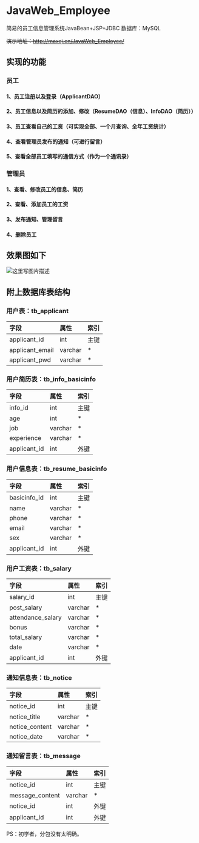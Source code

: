 # JavaWeb_Employee
简易的员工信息管理系统JavaBean+JSP+JDBC
数据库：MySQL

~~演示地址：http://maxcj.cn/JavaWeb_Employee/~~

## 实现的功能

### 员工
#### 1、员工注册以及登录（ApplicantDAO）
#### 2、员工信息以及简历的添加、修改（ResumeDAO（信息）、InfoDAO（简历））
#### 3、员工查看自己的工资（可实现全部、一个月查询、全年工资统计）
#### 4、查看管理员发布的通知（可进行留言）
#### 5、查看全部员工填写的通信方式（作为一个通讯录）

### 管理员
#### 1、查看、修改员工的信息、简历
#### 2、查看、添加员工的工资
#### 3、发布通知、管理留言
#### 4、删除员工


## 效果图如下
![这里写图片描述](http://img.blog.csdn.net/20171215185126733)


## 附上数据库表结构

### 用户表：tb_applicant
|字段|属性|索引|
|:-|:-|:-|
|applicant_id|int|主键
|applicant_email|varchar|*
|applicant_pwd|varchar|*

### 用户简历表：tb_info_basicinfo
|字段|属性|索引|
|:-|:-|:-|
|info_id|int|主键
|age|int|*
|job|varchar|*
|experience|varchar|*
|applicant_id|int|外键

### 用户信息表：tb_resume_basicinfo
|字段|属性|索引|
|:-|:-|:-|
|basicinfo_id|int|主键
|name|varchar|*
|phone|varchar|*
|email|varchar|*
|sex|varchar|*
|applicant_id|int|外键

### 用户工资表：tb_salary
|字段|属性|索引|
|:-|:-|:-|
|salary_id|int|主键
|post_salary|varchar|*
|attendance_salary|varchar|*
|bonus|varchar|*
|total_salary|varchar|*
|date|varchar|*
|applicant_id|int|外键

### 通知信息表：tb_notice
|字段|属性|索引|
|:-|:-|:-|
|notice_id|int|主键
|notice_title|varchar|*
|notice_content|varchar|*
|notice_date|varchar|*

### 通知留言表：tb_message
|字段|属性|索引|
|:-|:-|:-|
|notice_id|int|主键
|message_content|varchar|*
|notice_id|int|外键
|applicant_id|int|外键


PS：初学者，分包没有太明确。

